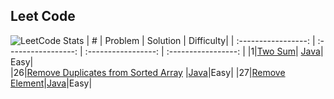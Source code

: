 ## Leet Code
![LeetCode Stats](https://leetcard.jacoblin.cool/leveau10?theme=dark&font=Fira%20Mono)
| # | Problem | Solution | Difficulty|
| :-----------------: | :-----------------: | :-----------------: | :-----------------: | 
|1|[Two Sum](https://leetcode.com/problems/two-sum/)| [Java](leetcode/1_TwoSum.java)| Easy|  
|26|[Remove Duplicates from Sorted Array](https://leetcode.com/problems/remove-duplicates-from-sorted-array/) |[Java](leetcode/26_RemoveDuplicates.java)|Easy|
|27|[Remove Element](https://leetcode.com/problems/remove-element/)|[Java](leetcode/27_RemoveElement.java)|Easy|